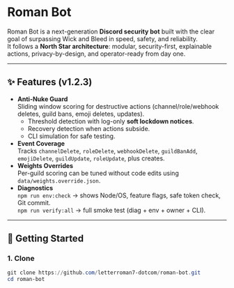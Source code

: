 # Roman Bot

Roman Bot is a next-generation **Discord security bot** built with the clear goal of surpassing Wick and Bleed in speed, safety, and reliability.  
It follows a **North Star architecture**: modular, security-first, explainable actions, privacy-by-design, and operator-ready from day one.

---

## ✨ Features (v1.2.3)

- **Anti-Nuke Guard**  
  Sliding window scoring for destructive actions (channel/role/webhook deletes, guild bans, emoji deletes, updates).
  - Threshold detection with log-only **soft lockdown notices**.
  - Recovery detection when actions subside.
  - CLI simulation for safe testing.
- **Event Coverage**  
  Tracks `channelDelete`, `roleDelete`, `webhookDelete`, `guildBanAdd`, `emojiDelete`, `guildUpdate`, `roleUpdate`, plus creates.
- **Weights Overrides**  
  Per-guild scoring can be tuned without code edits using `data/weights.override.json`.
- **Diagnostics**  
  `npm run env:check` → shows Node/OS, feature flags, safe token check, Git commit.  
  `npm run verify:all` → full smoke test (diag + env + owner + CLI).

---

## 🚀 Getting Started

### 1. Clone

```powershell
git clone https://github.com/letterroman7-dotcom/roman-bot.git
cd roman-bot
```
